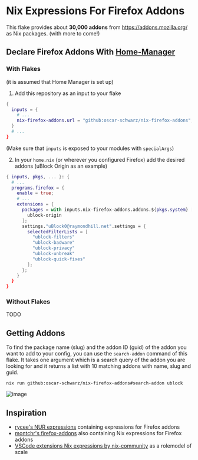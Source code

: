 # Nix Expressions For Firefox Addons

This flake provides about **30,000 addons** from https://addons.mozilla.org/ as Nix packages. (with more to come!)

## Declare Firefox Addons With [Home-Manager](https://github.com/nix-community/home-manager)

### With Flakes
(it is assumed that Home Manager is set up)

1. Add this repository as an input to your flake

```nix
{
  inputs = {
    # ...
    nix-firefox-addons.url = "github:oscar-schwarz/nix-firefox-addons";
  }
  # ...
}
```

(Make sure that `inputs` is exposed to your modules with `specialArgs`)


2. In your `home.nix` (or wherever you configured Firefox) add the desired addons (uBlock Origin as an example)

```nix
{ inputs, pkgs, ... }: {
  # ...
  programs.firefox = {
    enable = true;
    # ...
    extensions = {
      packages = with inputs.nix-firefox-addons.addons.${pkgs.system} [
        ublock-origin
      ];
      settings."uBlock0@raymondhill.net".settings = {
        selectedFilterLists = [
          "ublock-filters"
          "ublock-badware"
          "ublock-privacy"
          "ublock-unbreak"
          "ublock-quick-fixes"
        ];
      };
    }
  }
}
```

### Without Flakes

TODO

## Getting Addons

To find the package name (slug) and the addon ID (guid) of the addon you want to add to your config, you can use the `search-addon` command of this flake. It takes one argument which is a search query of the addon you are looking for and it returns a list with 10 matching addons with name, slug and guid.

```
nix run github:oscar-schwarz/nix-firefox-addons#search-addon ublock
```
![image](https://github.com/user-attachments/assets/006b2e45-c71f-47df-b55b-7d352cc818b5)



## Inspiration

- [rycee's NUR expressions](https://gitlab.com/rycee/nur-expressions) containing expressions for Firefox addons
- [montchr's firefox-addons](https://github.com/seadome/firefox-addons) also containing Nix expressions for Firefox addons
- [VSCode extensions Nix expressions by nix-community](https://github.com/nix-community/nix-vscode-extensions) as a rolemodel of scale
